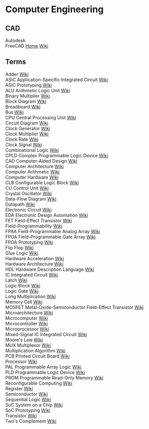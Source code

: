 # Computer Engineering

## CAD

Autodesk<br>
FreeCAD [Home](https://www.freecadweb.org) [Wiki](https://en.wikipedia.org/wiki/FreeCAD)<br>

## Terms

Adder [Wiki](https://en.wikipedia.org/wiki/Adder_(electronics))<br>
ASIC Application-Specific Integrated Circuit [Wiki](https://en.wikipedia.org/wiki/Application-specific_integrated_circuit)<br>
ASIC Prototyping [Wiki](https://en.wikipedia.org/wiki/FPGA_prototyping)<br>
ALU Arithmetic Logic Unit [Wiki](https://en.wikipedia.org/wiki/Arithmetic_logic_unit)<br>
Binary Multiplier [Wiki](https://en.wikipedia.org/wiki/Binary_multiplier)<br>
Block Diagram [Wiki](https://en.wikipedia.org/wiki/Block_diagram)<br>
Breadboard [Wiki](https://en.wikipedia.org/wiki/Breadboard)<br>
Bus [Wiki](https://en.wikipedia.org/wiki/Bus_(computing))<br>
CPU Central Processing Unit [Wiki](https://en.wikipedia.org/wiki/Central_processing_unit)<br>
Circuit Diagram [Wiki](https://en.wikipedia.org/wiki/Circuit_diagram)<br>
Clock Generator [Wiki](https://en.wikipedia.org/wiki/Clock_generator)<br>
Clock Multiplier [Wiki](https://en.wikipedia.org/wiki/CPU_multiplier)<br>
Clock Rate [Wiki](https://en.wikipedia.org/wiki/Clock_rate)<br>
Clock Signal [Wiki](https://en.wikipedia.org/wiki/Clock_signal)<br>
Combinational Logic [Wiki](https://en.wikipedia.org/wiki/Combinational_logic)<br>
CPLD Complex Programmable Logic Device [Wiki](https://en.wikipedia.org/wiki/Complex_programmable_logic_device)<br>
CAD Computer-Aided Design [Wiki](https://en.wikipedia.org/wiki/Computer-aided_design)<br>
Computer Architecture [Wiki](https://en.wikipedia.org/wiki/Computer_architecture)<br>
Computer Arithmetic [Wiki](https://en.wikipedia.org/wiki/Category:Computer_arithmetic)<br>
Computer Hardware [Wiki](https://en.wikipedia.org/wiki/Computer_hardware)<br>
CLB Configurable Logic Block [Wiki](https://en.wikipedia.org/wiki/Logic_block)<br>
CU Control Unit [Wiki](https://en.wikipedia.org/wiki/Control_unit)<br>
Crystal Oscillator [Wiki](https://en.wikipedia.org/wiki/Crystal_oscillator)<br>
Data-Flow Diagram [Wiki](https://en.wikipedia.org/wiki/Data-flow_diagram)<br>
Datapath [Wiki](https://en.wikipedia.org/wiki/Datapath)<br>
Electronic Circuit [Wiki](https://en.wikipedia.org/wiki/Electronic_circuit)<br>
EDA Electronic Design Automation [Wiki](https://en.wikipedia.org/wiki/Electronic_design_automation)<br>
FET Field-Effect Transistor [Wiki](https://en.wikipedia.org/wiki/Field-effect_transistor)<br>
Field-Programmability [Wiki](https://en.wikipedia.org/wiki/Field-programmability)<br>
FPAA Field-Programmable Analog Array [Wiki](https://en.wikipedia.org/wiki/Field-programmable_analog_array)<br>
FPGA Field-Programmable Gate Array [Wiki](https://en.wikipedia.org/wiki/Field-programmable_gate_array)<br>
FPGA Prototyping [Wiki](https://en.wikipedia.org/wiki/FPGA_prototyping)<br>
Flip Flop [Wiki](https://en.wikipedia.org/wiki/Flip-flop_(electronics))<br>
Glue Logic [Wiki](https://en.wikipedia.org/wiki/Glue_logic)<br>
Hardware Acceleration [Wiki](https://en.wikipedia.org/wiki/Hardware_acceleration)<br>
Hardware Architecture [Wiki](https://en.wikipedia.org/wiki/Hardware_architecture)<br>
HDL Hardware Description Language [Wiki](https://en.wikipedia.org/wiki/Hardware_description_language)<br>
IC Integrated Circuit [Wiki](https://en.wikipedia.org/wiki/Integrated_circuit)<br>
Latch [Wiki](https://en.wikipedia.org/wiki/Flip-flop_(electronics))<br>
Logic Block [Wiki](https://en.wikipedia.org/wiki/Logic_block)<br>
Logic Gate [Wiki](https://en.wikipedia.org/wiki/Logic_gate)<br>
Long Multiplication [Wiki](https://en.wikipedia.org/wiki/Multiplication_algorithm#Long_multiplication)<br>
Memory Cell [Wiki](https://en.wikipedia.org/wiki/Memory_cell_(computing))<br>
MOSFET Metal-Oxide-Semiconductor Field-Effect Transistor [Wiki](https://en.wikipedia.org/wiki/MOSFET)<br>
Microarchitecture [Wiki](https://en.wikipedia.org/wiki/Microarchitecture)<br>
Microcomputer [Wiki](https://en.wikipedia.org/wiki/Microcomputer)<br>
Microcontroller [Wiki](https://en.wikipedia.org/wiki/Microcontroller)<br>
Microprocessor [Wiki](https://en.wikipedia.org/wiki/Microprocessor)<br>
Mixed-Signal IC Integrated Circuit [Wiki](https://en.wikipedia.org/wiki/Mixed-signal_integrated_circuit)<br>
Moore's Law [Wiki](https://en.wikipedia.org/wiki/Moore%27s_law)<br>
MUX Multiplexor [Wiki](https://en.wikipedia.org/wiki/Multiplexer)<br>
Multiplication Algorithm [Wiki](https://en.wikipedia.org/wiki/Multiplication_algorithm)<br>
PCB Printed Circuit Board [Wiki](https://en.wikipedia.org/wiki/Printed_circuit_board)<br>
Processor [Wiki](https://en.wikipedia.org/wiki/Processor_(computing))<br>
PAL Programmable Array Logic [Wiki](https://en.wikipedia.org/wiki/Programmable_Array_Logic)<br>
PLD Programmable Logic Device [Wiki](https://en.wikipedia.org/wiki/Programmable_logic_device)<br>
PROM Programmable Read-Only Memory [Wiki](https://en.wikipedia.org/wiki/Programmable_ROM)<br>
Reconfigurable Computing [Wiki](https://en.wikipedia.org/wiki/Reconfigurable_computing)<br>
Register [Wiki](https://en.wikipedia.org/wiki/Processor_register)<br>
Semiconductor [Wiki](https://en.wikipedia.org/wiki/Semiconductor)<br>
Sequential Logic [Wiki](https://en.wikipedia.org/wiki/Sequential_logic)<br>
SoC System on a Chip [Wiki](https://en.wikipedia.org/wiki/System_on_a_chip)<br>
SoC Prototyping [Wiki](https://en.wikipedia.org/wiki/FPGA_prototyping)<br>
Transistor [Wiki](https://en.wikipedia.org/wiki/Transistor)<br>
Two's Complement [Wiki](https://en.wikipedia.org/wiki/Two%27s_complement)<br>
